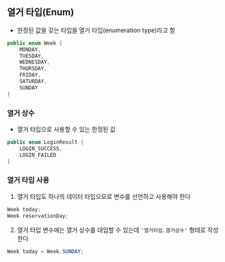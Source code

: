 ## 열거 타입(Enum)
- 한정된 값을 갖는 타입을 열거 타입(enumeration type)라고 함

```java
public enum Week {
    MONDAY,
    TUESDAY,
    WEDNESDAY,
    THURSDAY,
    FRIDAY,
    SATURDAY,
    SUNDAY
}
```

### 열거 상수
- 열거 타입으로 사용할 수 있는 한정된 값
```java
public enum LoginResult {
    LOGIN_SUCCESS,
    LOGIN_FAILED
}
```

### 열거 타입 사용
1. 열거 타입도 하나의 데이터 타입으모로 변수를 선언하고 사용해야 한다
```java
Week today;
Week reservationDay;
```

2. 열거 타입 변수에는 열거 상수를 대입할 수 있는데 `'열거타입.열거상수'` 형태로 작성한다
```java
Week today = Week.SUNDAY;
```